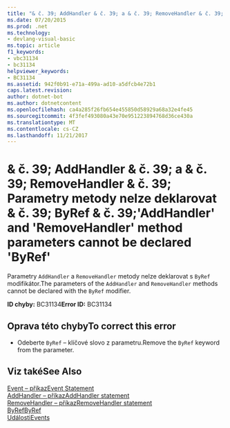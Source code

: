 ```yaml
---
title: "& č. 39; AddHandler & č. 39; a & č. 39; RemoveHandler & č. 39; Parametry metody nelze deklarovat & č. 39; ByRef & č. 39;"
ms.date: 07/20/2015
ms.prod: .net
ms.technology:
- devlang-visual-basic
ms.topic: article
f1_keywords:
- vbc31134
- bc31134
helpviewer_keywords:
- BC31134
ms.assetid: 942f0b91-e71a-499a-ad10-a5dfcb4e72b1
caps.latest.revision: 
author: dotnet-bot
ms.author: dotnetcontent
ms.openlocfilehash: ca4a285f26fb654e455850d58929a68a32e4fe45
ms.sourcegitcommit: 4f3fef493080a43e70e951223894768d36ce430a
ms.translationtype: MT
ms.contentlocale: cs-CZ
ms.lasthandoff: 11/21/2017
---
```

# <a name="39addhandler39-and-39removehandler39-method-parameters-cannot-be-declared-39byref39"></a><span data-ttu-id="39d53-102">& č. 39; AddHandler & č. 39; a & č. 39; RemoveHandler & č. 39; Parametry metody nelze deklarovat & č. 39; ByRef & č. 39;</span><span class="sxs-lookup"><span data-stu-id="39d53-102">&#39;AddHandler&#39; and &#39;RemoveHandler&#39; method parameters cannot be declared &#39;ByRef&#39;</span></span>
<span data-ttu-id="39d53-103">Parametry `AddHandler` a `RemoveHandler` metody nelze deklarovat s `ByRef` modifikátor.</span><span class="sxs-lookup"><span data-stu-id="39d53-103">The parameters of the `AddHandler` and `RemoveHandler` methods cannot be declared with the `ByRef` modifier.</span></span>  
  
 <span data-ttu-id="39d53-104">**ID chyby:** BC31134</span><span class="sxs-lookup"><span data-stu-id="39d53-104">**Error ID:** BC31134</span></span>  
  
## <a name="to-correct-this-error"></a><span data-ttu-id="39d53-105">Oprava této chyby</span><span class="sxs-lookup"><span data-stu-id="39d53-105">To correct this error</span></span>  
  
-   <span data-ttu-id="39d53-106">Odeberte `ByRef` – klíčové slovo z parametru.</span><span class="sxs-lookup"><span data-stu-id="39d53-106">Remove the `ByRef` keyword from the parameter.</span></span>  
  
## <a name="see-also"></a><span data-ttu-id="39d53-107">Viz také</span><span class="sxs-lookup"><span data-stu-id="39d53-107">See Also</span></span>  
 [<span data-ttu-id="39d53-108">Event – příkaz</span><span class="sxs-lookup"><span data-stu-id="39d53-108">Event Statement</span></span>](../../visual-basic/language-reference/statements/event-statement.md)  
 [<span data-ttu-id="39d53-109">AddHandler – příkaz</span><span class="sxs-lookup"><span data-stu-id="39d53-109">AddHandler statement</span></span>](~/docs/visual-basic/language-reference/statements/addhandler-statement.md)  
 [<span data-ttu-id="39d53-110">RemoveHandler – příkaz</span><span class="sxs-lookup"><span data-stu-id="39d53-110">RemoveHandler statement</span></span>](~/docs/visual-basic/language-reference/statements/removehandler-statement.md)  
 [<span data-ttu-id="39d53-111">ByRef</span><span class="sxs-lookup"><span data-stu-id="39d53-111">ByRef</span></span>](../../visual-basic/language-reference/modifiers/byref.md)  
 [<span data-ttu-id="39d53-112">Události</span><span class="sxs-lookup"><span data-stu-id="39d53-112">Events</span></span>](../../visual-basic/programming-guide/language-features/events/index.md)
